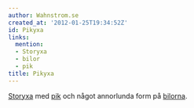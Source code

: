 ```yaml
---
author: Wahnstrom.se
created_at: '2012-01-25T19:34:52Z'
id: Pikyxa
links:
  mention:
  - Storyxa
  - bilor
  - pik
title: Pikyxa
---
```


[Storyxa] med [pik] och något annorlunda form på [bilorna].

  [Storyxa]: Storyxa
  [pik]: pik
  [bilorna]: bilor